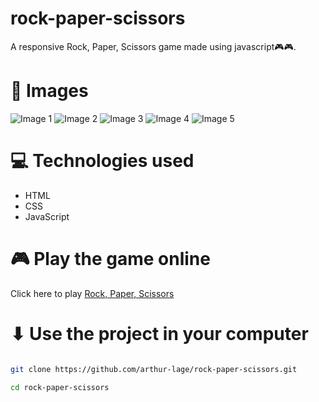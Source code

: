 # rock-paper-scissors

A responsive Rock, Paper, Scissors game made using javascript🎮🎮.

# 🌆 Images

<img src="./assets/screenshot-1" alt="Image 1"/>
<img src="./assets/screenshot-2" alt="Image 2"/>
<img src="./assets/screenshot-3" alt="Image 3"/>
<img src="./assets/screenshot-4" alt="Image 4"/>
<img src="./assets/screenshot-1" alt="Image 5"/>

# 💻 Technologies used

- HTML
- CSS
- JavaScript

# 🎮 Play the game online

Click here to play [Rock, Paper, Scissors](https://rock-paper-scissors-al.vercel.app)

# ⬇ Use the project in your computer

```bash

git clone https://github.com/arthur-lage/rock-paper-scissors.git

cd rock-paper-scissors

```
